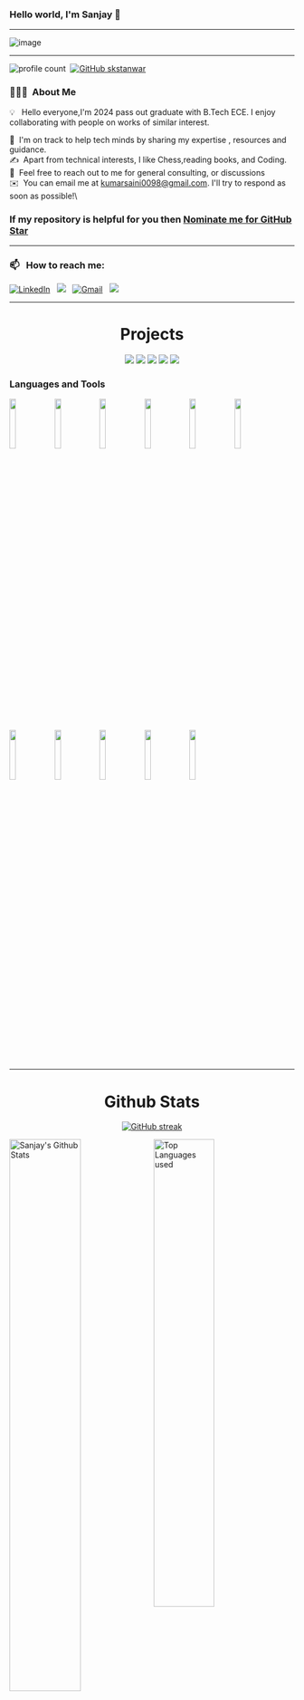 ### Hello world, I'm Sanjay  👋 

-----

<p align="center">
 
![image](https://user-images.githubusercontent.com/61057666/169029838-74df663d-2e62-4d77-bdff-b43f7d63f00f.png)

</p>

-----

![profile count](https://komarev.com/ghpvc/?username=skstanwar&color=red)&nbsp;
[![GitHub skstanwar](https://img.shields.io/github/followers/skstanwar?label=follow&style=social)](https://github.com/skstanwar)&nbsp;
### 👨🏻‍💻 &nbsp;About Me

💡 &nbsp; Hello everyone,I'm 2024 pass out graduate with B.Tech ECE. I enjoy collaborating with people on works of similar interest.

🌱 &nbsp;I'm on track to help tech minds by sharing my expertise , resources and guidance.\
✍️ &nbsp;Apart from technical interests, I like Chess,reading books, and Coding.\
💬 &nbsp;Feel free to reach out to me for general consulting, or discussions \
✉️ &nbsp;You can email me at kumarsaini0098@gmail.com. I'll try to respond as soon as possible!\

### If my repository is helpful for you then [Nominate me for GitHub Star](https://stars.github.com/nominate/)

-----
### 📫 &nbsp; How to reach me:



<a href="https://www.linkedin.com/in/sanjaykumarsaini0098"><img alt="LinkedIn" src="https://img.shields.io/badge/linkedin%20-%230077B5.svg?&style=flat&logo=linkedin&logoColor=white"/></a> &nbsp;
<a href="https://www.instagram.com/_sanjay_kumar_saini_/"><img src="https://img.shields.io/badge/-@_sanjay_kumar_saini_-E4405Fstyle=flat&logo=Instagram&logoColor=white"/></a> &nbsp;
<a href="mailto:kumarsaini0098@gmail.com"><img alt="Gmail" src="https://img.shields.io/badge/Gmail-D14836?style=flat&logo=gmail&logoColor=white" /></a> &nbsp;
<a href="https://leetcode.com/u/kumarsaini0098/"><img src="https://img.shields.io/badge/-LeetCode-E4405F?style=flat&logo=LeetCode&logoColor=white"/></a> &nbsp;

-----  






<h1 align="center">Projects</h1>

</div>
<div  align="center">
 
<a href="https://github.com/skstanwar/BudgetBuddy"><img src="https://github-readme-stats.vercel.app/api/pin/?username=skstanwar&repo=BudgetBuddy&show_icons=true&show_icons=true&theme=great-gatsby" ></a>
<a href="https://github.com/skstanwar/Online-chat-Application"><img src="https://github-readme-stats.vercel.app/api/pin/?username=skstanwar&repo=Online-chat-Application&show_icons=true&show_icons=true&theme=great-gatsby" ></a>
<a href="https://github.com/skstanwar/BabyBox"><img src="https://github-readme-stats.vercel.app/api/pin/?username=skstanwar&repo=BabyBox&show_icons=true&show_icons=true&theme=great-gatsby" ></a>
<a href="https://github.com/skstanwar/Weather-reporter"><img src="https://github-readme-stats.vercel.app/api/pin/?username=skstanwar&repo=Weather-reporter&show_icons=true&show_icons=true&theme=great-gatsby" ></a>
<a href="https://github.com/skstanwar/Template_mongoDB_SHA256"><img src="https://github-readme-stats.vercel.app/api/pin/?username=skstanwar&repo=Template_mongoDB_SHA256&show_icons=true&show_icons=true&theme=great-gatsby" ></a>


</div>



### Languages and Tools

<p>
 
 
  <code><img width="15%" src="https://www.vectorlogo.zone/logos/python/python-ar21.svg"></code>
 <code><img width="15%" src="https://www.vectorlogo.zone/logos/java/java-ar21.svg"></code>
  <code><img width="15%" src="https://www.vectorlogo.zone/logos/numpy/numpy-ar21.svg"></code>
 <code><img width="15%" src="https://www.vectorlogo.zone/logos/w3_html5/w3_html5-ar21.svg"></code>
 <code><img width="15%" src="https://www.vectorlogo.zone/logos/w3_css/w3_css-ar21.svg"></code>
  <code><img width="15%" src="https://www.vectorlogo.zone/logos/javascript/javascript-horizontal.svg"></code>
  <code><img width="15%" src="https://www.vectorlogo.zone/logos/getbootstrap/getbootstrap-ar21.svg"></code>
  <code><img width="15%" src="https://www.vectorlogo.zone/logos/djangoproject/djangoproject-ar21.svg"></code>
  <code><img width="15%" src="https://www.vectorlogo.zone/logos/mysql/mysql-ar21.svg"></code>
  <code><img width="15%" src="https://www.vectorlogo.zone/logos/docker/docker-ar21.svg"></code>
  <code><img width="15%" src="https://www.vectorlogo.zone/logos/git-scm/git-scm-ar21.svg"></code>
  
  

 
 
 -----
  
</p>



<h1 align="center">Github Stats</h1>

<div align="center">
  
[![GitHub streak](https://github-readme-streak-stats.herokuapp.com/?user=skstanwar&theme=highcontrast)](https://github.com/skstanwar/github-readme-streak-stats)

 </div>
 
 
<img align="left" alt="Sanjay's Github Stats" src="https://github-readme-stats.vercel.app/api?username=skstanwar&&show_icons=true&theme=dark" width="50%" />
<img alt="Top Languages used" src="https://github-readme-stats.vercel.app/api/top-langs/?username=skstanwar&layout=compact&theme=dark" width="46%" />
<br>
